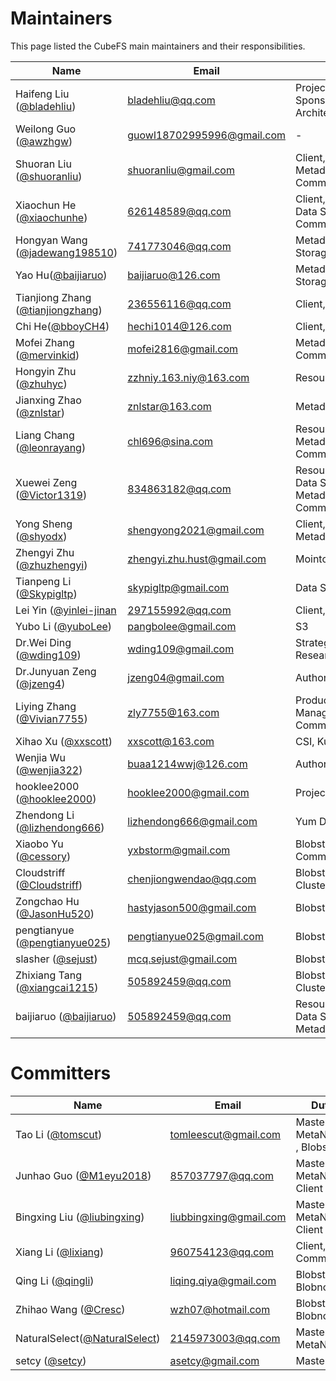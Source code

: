 # Maintainers
This page listed the CubeFS main maintainers and their responsibilities.

| Name                                                                   | Email                                                           | Duty                                                         | Organization |
|------------------------------------------------------------------------|-----------------------------------------------------------------|--------------------------------------------------------------|--------------|
| Haifeng Liu ([@bladehliu](https://github.com/bladehliu))               | [bladehliu@qq.com](mailto:bladehliu@qq.com)                     | Project Lead, Sponsor, Software Architect                    | -            |
| Weilong Guo ([@awzhgw](https://github.com/awzhgw))                     | [guowl18702995996@gmail.com](mailto:guowl18702995996@gmail.com) | -                                                            | [JD.com]     |
| Shuoran Liu ([@shuoranliu](https://github.com/shuoranliu))             | [shuoranliu@gmail.com](mailto:shuoranliu@gmail.com)             | Client, SDK, Metadata, Community                             | [BEIKE]      |
| Xiaochun He ([@xiaochunhe](https://github.com/xiaochunhe))             | [626148589@qq.com](mailto:626148589@qq.com)                     | Client, Metadata, Data Storage, Community                    | [OPPO]       |
| Hongyan Wang ([@jadewang198510](https://github.com/jadewang198510))    | [741773046@qq.com](mailto:741773046@qq.com)                     | Metadata, Data Storage, Community                            | [OPPO]       |
| Yao Hu([@baijiaruo](https://github.com/baijiaruo))                     | [baijiaruo@126.com](mailto:baijiaruo@126.com)                   | Metadata, Data Storage, Community                            | [OPPO]       |
| Tianjiong Zhang ([@tianjiongzhang](https://github.com/tianjiongzhang)) | [236556116@qq.com](mailto:236556116@qq.com)                     | Client, Community                                            | [OPPO]       |
| Chi He([@bboyCH4](https://github.com/bboyCH4))                         | [hechi1014@126.com](mailto:hechi1014@126.com)                   | Client, Community                                            | [OPPO]       |
| Mofei Zhang ([@mervinkid](https://github.com/mervinkid))               | [mofei2816@gmail.com](mailto:mofei2816@gmail.com)               | Metadata, S3, Raft, Community                                | [JD.com]     |
| Hongyin Zhu ([@zhuhyc](https://github.com/zhuhyc))                     | [zzhniy.163.niy@163.com](mailto:zzhniy.163.niy@163.com)         | Resource Manager                                             | [JD.com]     |
| Jianxing Zhao ([@znlstar](https://github.com/znlstar))                 | [znlstar@163.com](mailto:znlstar@163.com)                       | Metadata                                                     | [JD.com]     |
| Liang Chang ([@leonrayang](https://github.com/leonrayang))             | [chl696@sina.com](mailto:chl696@sina.com)                       | Resource Manager, Metadata, Raft, Community                  | [OPPO]       |
| Xuewei Zeng ([@Victor1319](https://github.com/Victor1319))             | [834863182@qq.com](mailto:834863182@qq.com)                     | Resource Manager, Data Storage, Metadata, Monitor, Community | [OPPO]       |
| Yong Sheng ([@shyodx](https://github.com/shyodx))                      | [shengyong2021@gmail.com](mailto:shengyong2021@gmail.com)       | Client, SDK, Metadata                                        | [BEIKE]      |
| Zhengyi Zhu ([@zhuzhengyi](https://github.com/wding109))               | [zhengyi.zhu.hust@gmail.com](mailto:zhengyi.zhu.hust@gmail.com) | Mointoring                                                   | [BEIKE]      |
| Tianpeng Li ([@Skypigltp](https://github.com/skypigltp))               | [skypigltp@gmail.com](mailto:skypigltp@gmail.com)               | Data Storage, Raft                                           | [VIVO]       |
| Lei Yin ([@yinlei-jinan](https://github.com/yinlei-jinan)              | [297155992@qq.com](mailto:297155992@qq.com)                     | Client, SDK                                                  | [JD.com]     |
| Yubo Li ([@yuboLee](https://github.com/yuboLee))                       | [pangbolee@gmail.com](mailto:pangbolee@gmail.com)               | S3                                                           | [JD.com]     |
| Dr.Wei Ding ([@wding109](https://github.com/wding109))                 | [wding109@gmail.com](mailto:wding109@gmail.com)                 | Strategy, Researching                                        | [ByteDance]  |
| Dr.Junyuan Zeng ([@jzeng4](https://github.com/jzeng4))                 | [jzeng04@gmail.com](mailto:[jzeng04@gmail.com)                  | Authorization                                                | [LinkedIn]   |
| Liying Zhang ([@Vivian7755](https://github.com/Vivian7755))            | [zly7755@163.com](mailto:zly7755@163.com)                       | Product Management, Community                                | [JD.com]     |
| Xihao Xu ([@xxscott](https://github.com/xxscott))                      | [xxscott@163.com](mailto:xxscott@163.com)                       | CSI, Kubernetes                                              | [JD.com]     |
| Wenjia Wu ([@wenjia322](https://github.com/wenjia322))                 | [buaa1214wwj@126.com](mailto:buaa1214wwj@126.com)               | Authorization                                                | [JD.com]     |
| hooklee2000 ([@hooklee2000](https://github.com/hooklee2000))           | [hooklee2000@gmail.com](mailto:hooklee2000@gmail.com)           | Project Building                                             | -            |
| Zhendong Li ([@lizhendong666](https://github.com/lizhendong666))       | [lizhendong666@gmail.com](mailto:lizhendong666@gmail.com)       | Yum Deployment                                               | [JD.com]     |
| Xiaobo Yu ([@cessory](https://github.com/cessory))                     | [yxbstorm@gmail.com](mailto:yxbstorm@gmail.com)                 | Blobstore, Community                                         | [OPPO]       |
| Cloudstriff ([@Cloudstriff](https://github.com/Cloudstriff))           | [chenjiongwendao@qq.com](mailto:chenjiongwendao@qq.com)         | Blobstore ClusterMgr, Access                                 | [OPPO]       |
| Zongchao Hu ([@JasonHu520](https://github.com/JasonHu520))             | [hastyjason500@gmail.com](mailto:hastyjason500@gmail.com)       | Blobstore Proxy                                              | [OPPO]       |
| pengtianyue ([@pengtianyue025](https://github.com/pengtianyue025))     | [pengtianyue025@gmail.com](mailto:pengtianyue025@gmail.com)     | Blobstore Scheduler                                          | [OPPO]       |
| slasher ([@sejust](https://github.com/sejust))                         | [mcq.sejust@gmail.com](mailto:mcq.sejust@gmail.com)             | Blobstore Access, Cli                                        | [OPPO]       |
| Zhixiang Tang ([@xiangcai1215](https://github.com/xiangcai1215))       | [505892459@qq.com](mailto:505892459@qq.com)                     | Blobstore ClusterMgr, Access                                 | [OPPO]       |
| baijiaruo ([@baijiaruo](https://github.com/baijiaruo))                 | [505892459@qq.com](mailto:505892459@qq.com)                     | Resource Manager, Data Storage, Metadata,Community           | [OPPO]       |

# Committers

| Name                                                              | Email                                                   | Duty                         | Organization |
|-------------------------------------------------------------------|---------------------------------------------------------|------------------------------|--------------|
| Tao Li ([@tomscut](https://github.com/tomscut))                   | [tomleescut@gmail.com](mailto:tomleescut@gmail.com)     | Master, MetaNode , Blobstore | [BIGO]       |
| Junhao Guo ([@M1eyu2018](https://github.com/M1eyu2018))           | [857037797@qq.com](mailto:857037797@qq.com)             | Master, MetaNode, Client     | [BIGO]       |
| Bingxing Liu ([@liubingxing](https://github.com/liubingxing))     | [liubbingxing@gmail.com](mailto:liubbingxing@gmail.com) | Master, MetaNode, Client     | [BIGO]       |
| Xiang Li ([@lixiang](https://github.com/lixiang))                 | [960754123@qq.com](mailto:960754123@qq.com)             | Client, Community            | [OPPO]       |
| Qing Li ([@qingli](https://github.com/liqingqiya))                | [liqing.qiya@gmail.com](mailto:liqing.qiya@gmail.com)   | Blobstore Blobnode           | [OPPO]       |
| Zhihao Wang ([@Cresc](https://github.com/zhihao-wang))            | [wzh07@hotmail.com](mailto:liqing.qiya@gmail.com)       | Blobstore Blobnode           | [OPPO]       |
| NaturalSelect([@NaturalSelect](https://github.com/NaturalSelect)) | [2145973003@qq.com](mailto:2145973003@qq.com)           | Master, MetaNode             | -            |
| setcy ([@setcy](https://github.com/setcy))                        | [asetcy@gmail.com](mailto:asetcy@gmail.com)             | Master, Cli                  | -            |


[OPPO]: https://www.oppo.com/en/
[JD.com]: https://www.jd.com/
[BEIKE]: https://investors.ke.com/
[VIVO]: https://www.vivo.com/
[ByteDance]: https://www.bytedance.com/
[LinkedIn]: https://www.linkedin.com/
[BIGO]: https://www.bigo.tv/
